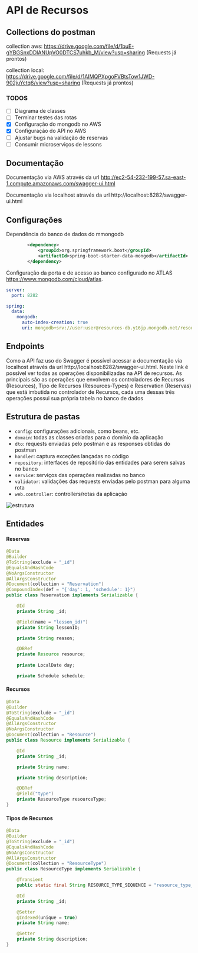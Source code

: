 # API de Recursos

## Collections do postman

collection aws: https://drive.google.com/file/d/1buE-gYBGSnxDDlANUpVO0DTCS7uhkb_M/view?usp=sharing (Requests já prontos)

collection local: https://drive.google.com/file/d/1AIMQPXpgoFVBtsTow1JWD-902juYctq6/view?usp=sharing (Requests já prontos)

### TODOS
- [ ] Diagrama de classes
- [ ] Terminar testes das rotas
- [X] Configuração do mongodb no AWS
- [X] Configuração do API no AWS
- [ ] Ajustar bugs na validação de reservas
- [ ] Consumir microserviços de lessons

## Documentação

Documentação via AWS através da url http://ec2-54-232-199-57.sa-east-1.compute.amazonaws.com/swagger-ui.html

Documentação via localhost através da url http://localhost:8282/swagger-ui.html

## Configurações

Dependência do banco de dados do mmongodb

```xml
		<dependency>
			<groupId>org.springframework.boot</groupId>
			<artifactId>spring-boot-starter-data-mongodb</artifactId>
		</dependency>
```
Configuração da porta e de acesso ao banco configurado no ATLAS https://www.mongodb.com/cloud/atlas.


```yml
server:
  port: 8282

spring:
  data:
    mongodb:
      auto-index-creation: true
      uri: mongodb+srv://user:user@resources-db.y16jp.mongodb.net/resources-db?retryWrites=true&w=majority
```

## Endpoints

Como a API faz uso do Swagger é possível acessar a documentação via localhost através da url http://localhost:8282/swagger-ui.html. Neste link é possível ver todas as operações disponibilizadas na API de recursos. As principais são as operações que envolvem os controladores de Recursos (Resources), Tipo de Recursos (Resources-Types) e Reservation (Reservas) que está imbutida no controlador de Recursos, cada uma dessas três operações possui sua própria tabela no banco de dados

## Estrutura de pastas

* `config`: configurações adicionais, como beans, etc.
* `domain`: todas as classes criadas para o domínio da aplicação
* `dto`: requests enviadas pelo postman e as responses obtidas do postman
* `handler`: captura exceções lançadas no código
* `repository`: interfaces de repositório das entidades para serem salvas no banco
* `service`: serviços das operações realizadas no banco
* `validator`: validações das requests enviadas pelo postman para alguma rota
* `web.controller`: controllers/rotas da aplicação

![estrutura](https://i.ibb.co/w7vK7BJ/dir.jpg)

## Entidades
#### Reservas

```java
@Data
@Builder
@ToString(exclude = "_id")
@EqualsAndHashCode
@NoArgsConstructor
@AllArgsConstructor
@Document(collection = "Reservation")
@CompoundIndex(def = "{'day': 1, 'schedule': 1}")
public class Reservation implements Serializable {

    @Id
    private String _id;

    @Field(name = "lesson_id)")
    private String lessonID;

    private String reason;

    @DBRef
    private Resource resource;
    
    private LocalDate day;

    private Schedule schedule;  
```

#### Recursos

```java
@Data
@Builder
@ToString(exclude = "_id")
@EqualsAndHashCode
@AllArgsConstructor
@NoArgsConstructor
@Document(collection = "Resource")
public class Resource implements Serializable {

    @Id
    private String _id;

    private String name;

    private String description;

    @DBRef
    @Field("type")
    private ResourceType resourceType;
}
```

#### Tipos de Recursos

```java
@Data
@Builder
@ToString(exclude = "_id")
@EqualsAndHashCode
@NoArgsConstructor
@AllArgsConstructor
@Document(collection = "ResourceType")
public class ResourceType implements Serializable {

    @Transient
    public static final String RESOURCE_TYPE_SEQUENCE = "resource_type_sequence";

    @Id
    private String _id;

    @Setter
    @Indexed(unique = true)
    private String name;

    @Setter
    private String description;
}
```
